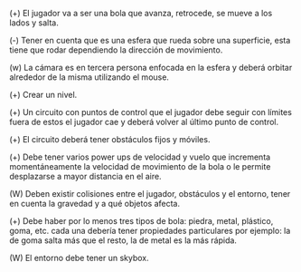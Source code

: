 (+) El jugador va a ser una bola que avanza, retrocede, se mueve a los lados y salta.

(-) Tener en cuenta que es una esfera que rueda sobre una superficie, esta tiene que rodar dependiendo la dirección de movimiento.

(w) La cámara es en tercera persona enfocada en la esfera y deberá orbitar alrededor de la misma utilizando el mouse.

(+) Crear un nivel.

(+) Un circuito con puntos de control que el jugador debe seguir con límites fuera de estos el jugador cae y deberá volver al último punto de control.

(+) El circuito deberá tener obstáculos fijos y móviles.

(+) Debe tener varios power ups de velocidad y vuelo que incrementa momentáneamente la velocidad de movimiento de la bola o le permite desplazarse a mayor distancia en el aire.

(W) Deben existir colisiones entre el jugador, obstáculos y el entorno, tener en cuenta la gravedad y a qué objetos afecta.

(+) Debe haber por lo menos tres tipos de bola: piedra, metal, plástico, goma, etc. cada una debería tener propiedades particulares por ejemplo: la de goma salta más que el resto, la de metal es la más rápida.

(W) El entorno debe tener un skybox.
